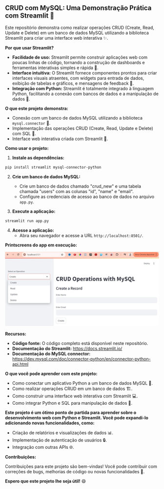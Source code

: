 ## CRUD com MySQL: Uma Demonstração Prática com Streamlit 💫

Este repositório demonstra como realizar operações CRUD (Create, Read, Update e Delete) em um banco de dados MySQL utilizando a biblioteca Streamlit para criar uma interface web interativa ✨. 

**Por que usar Streamlit?**

* **Facilidade de uso:** Streamlit permite construir aplicações web com poucas linhas de código, tornando a construção de dashboards e ferramentas interativas simples e rápida 🚀.
* **Interface intuitiva:** O Streamlit fornece componentes prontos para criar interfaces visuais atraentes, com widgets para entrada de dados, exibição de tabelas e gráficos, e mensagens de feedback 🎨.
* **Integração com Python:** Streamlit é totalmente integrado à linguagem Python, facilitando a conexão com bancos de dados e a manipulação de dados 🐍.

**O que este projeto demonstra:**

* Conexão com um banco de dados MySQL utilizando a biblioteca `mysql.connector` 🤝.
* Implementação das operações CRUD (Create, Read, Update e Delete) com SQL 🔨.
* Interface web interativa criada com Streamlit 🤩.

**Como usar o projeto:**

1. **Instale as dependências:**
```bash
pip install streamlit mysql-connector-python
```

2. **Crie um banco de dados MySQL:**
   * Crie um banco de dados chamado "crud_new" e uma tabela chamada "users" com as colunas "id", "name" e "email".
   * Configure as credenciais de acesso ao banco de dados no arquivo `app.py`.

3. **Execute a aplicação:**
```bash
streamlit run app.py
```

4. **Acesse a aplicação:**
   * Abra seu navegador e acesse a URL `http://localhost:8501/`.

**Printscreens do app em execução:**

![Tela inicial do app](https://github.com/daniballester-ai/streamlit-crud-mysql/blob/main/crud-streamlit-mysql.jpg)

**Recursos:**

* **Código fonte:** O código completo está disponível neste repositório.
* **Documentação do Streamlit:** https://docs.streamlit.io/
* **Documentação do MySQL connector:** https://dev.mysql.com/doc/connector-python/en/connector-python-api.html

**O que você pode aprender com este projeto:**

* Como conectar um aplicativo Python a um banco de dados MySQL 🔌.
* Como realizar operações CRUD em um banco de dados 🏗️.
* Como construir uma interface web interativa com Streamlit 💻.
* Como integrar Python e SQL para manipulação de dados 🧠.

**Este projeto é um ótimo ponto de partida para aprender sobre o desenvolvimento web com Python e Streamlit. Você pode expandi-lo adicionando novas funcionalidades, como:**

* Criação de relatórios e visualizações de dados 📊.
* Implementação de autenticação de usuários 🔒.
* Integração com outras APIs 🌐.

**Contribuições:**

Contribuições para este projeto são bem-vindas! Você pode contribuir com correções de bugs, melhorias de código ou novas funcionalidades 💪.

**Espero que este projeto lhe seja útil!** 😄
